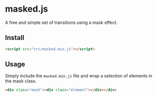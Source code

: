# masked.js
A free and simple set of transitions using a mask effect.

Install
--------------
```html
<script src="src/masked.min.js"></script>
```

Usage
--------------
Simply include the `masked.min.js` file and wrap a selection of elements in the mask class.
```html
<div class="mask"><div class="element"></div></div>
```
